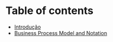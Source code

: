 # Table of contents

* [Introdução](README.md)
* [Business Process Model and Notation](business-process-model-and-notation.md)

